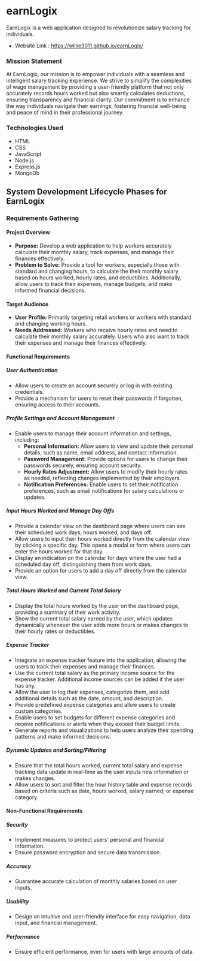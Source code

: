 # earnLogix
 EarnLogix is a web application designed to revolutionize salary tracking for individuals.

- Website Link : https://willie3011.github.io/earnLogix/
 
### Mission Statement
At EarnLogix, our mission is to empower individuals with a seamless and intelligent salary tracking experience. We strive to simplify the complexities of wage management by providing a user-friendly platform that not only accurately records  hours worked but also smartly calculates deductions, ensuring transparency and financial clarity. Our commitment is to enhance the way individuals navigate their earnings, fostering financial well-being and peace of mind in their professional journey.

### Technologies Used
- HTML
- CSS
- JavaScript
- Node.js
- Express.js
- MongoDb

## System Development Lifecycle Phases for EarnLogix

### Requirements Gathering

#### Project Overview
- **Purpose:** Develop a web application to help workers accurately calculate their monthly salary, track expenses, and manage their finances effectively.
- **Problem to Solve:** Provide a tool for workers, especially those with standard and changing hours, to calculate the their monthly salary based on hours worked, hourly rates, and deductibles. Additionally, allow users to track their expenses, manage budgets, and make informed financial decisions.

#### Target Audience
- **User Profile:** Primarily targeting retail workers or workers with standard and changing working hours.
- **Needs Addressed:** Workers who receive hourly rates and need to calculate their monthly salary accurately. Users who also want to track their expenses and manage their finances effectively.

#### Functional Requirements
##### User Authentication
- Allow users to create an account securely or log in with existing credentials.
- Provide a mechanism for users to reset their passwords if forgotten, ensuring access to their accounts.

##### Profile Settings and Account Management
- Enable users to manage their account information and settings, including:
	- **Personal Information:** Allow users to view and update their personal details, such as name, email address, and contact information.
	- **Password Management:** Provide options for users to change their passwords securely, ensuring account security.
	- **Hourly Rates Adjustment:** Allow users to modify their hourly rates as needed, reflecting changes implemented by their employers.
	- **Notification Preferences:** Enable users to set their notification preferences, such as email notifications for salary calculations or updates.

##### Input Hours Worked and Manage Day Offs
- Provide a calendar view on the dashboard page where users can see their scheduled work days, hours worked, and days off.
- Allow users to input their hours worked directly from the calendar view by clicking a specific day. This opens a modal or form where users can enter the hours worked for that day.
- Display an indication on the calendar for days where the user had a scheduled day off, distinguishing them from work days.
- Provide an option for users to add a day off directly from the calendar view.

##### Total Hours Worked and Current Total Salary
- Display the total hours worked by the user on the dashboard page, providing a summary of their work activity.
- Show the current total salary earned by the user, which updates dynamically whenever the user adds more hours or makes changes to their hourly rates or deductibles.

##### Expense Tracker
- Integrate an expense tracker feature into the application, allowing the users to track their expenses and manage their finances.
- Use the current total salary as the primary income source for the expense tracker. Additional income sources can be added if the user has any.
- Allow the user to log their expenses, categorize them, and add additional details such as the date, amount, and description.
- Provide predefined expense categories and allow users to create custom categories.
- Enable users to set budgets for different expense categories and receive notifications or alerts when they exceed their budget limits.
- Generate reports and visualizations to help users analyze their spending patterns and make informed decisions.

##### Dynamic Updates and Sorting/Filtering
- Ensure that the total hours worked, current total salary and expense tracking data update in real-time as the user inputs new information or makes changes.
- Allow users to sort and filter the hour history table and expense records based on criteria such as date, hours worked, salary earned, or expense category.

#### Non-Functional Requirements

##### Security
- Implement measures to protect users' personal and financial information.
- Ensure password encryption and secure data transmission.
##### Accuracy
- Guarantee accurate calculation of monthly salaries based on user inputs.
##### Usability
- Design an intuitive and user-friendly interface for easy navigation, data input, and financial management.

##### Performance
- Ensure efficient performance, even for users with large amounts of data. 
